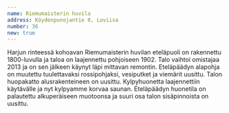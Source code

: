```yaml
---
name: Riemumaisterin huvila
address: Köydenpunojantie 8, Loviisa
number: 36
new: true
---
```

Harjun rinteessä kohoavan Riemumaisterin huvilan eteläpuoli on rakennettu 1800-luvulla ja taloa on laajennettu pohjoiseen 1902. Talo vaihtoi omistajaa 2013 ja on sen jälkeen käynyt läpi mittavan remontin. Eteläpäädyn alapohja on muutettu tuulettavaksi rossipohjaksi, vesiputket ja viemärit uusittu. Talon huopakatto alusrakenteineen on uusittu. Kylpyhuonetta laajennettiin käytävälle ja nyt kylpyamme korvaa saunan. Eteläpäädyn huonetila on palautettu alkuperäiseen muotoonsa ja suuri osa talon sisäpinnoista on uusittu.
